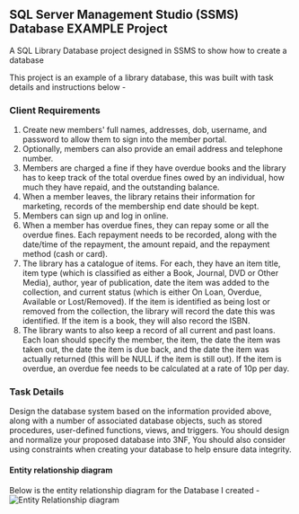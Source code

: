 ## SQL Server Management Studio (SSMS) Database EXAMPLE Project

A SQL Library Database project designed in SSMS to show how to create a database

This project is an example of a library database, this was built with task details and instructions below -

### Client Requirements

1. Create new members' full names, addresses, dob, username, and password to allow them to sign into the member portal. 
2. Optionally, members can also provide an email address and telephone number.
3. Members are charged a fine if they have overdue books and the library has to keep track of the total overdue fines owed by an individual, how much they have repaid, and the outstanding balance.
4. When a member leaves, the library retains their information for marketing, records of the membership end date should be kept. 
5. Members can sign up and log in online. 
6. When a member has overdue fines, they can repay some or all the overdue fines. Each repayment needs to be recorded, along with the date/time of the repayment, the amount 
  repaid, and the repayment method (cash or card).
7. The library has a catalogue of items. For each, they have an item title, item type (which is classified as either a Book, Journal, DVD or Other Media), author, year of publication, date the item was added to the collection, and current status (which is either On Loan, Overdue, Available or Lost/Removed). If the item is identified as being lost or removed from the collection, the library will record the date this was identified. If the item is a book, they will also record the ISBN.
8. The library wants to also keep a record of all current and past loans. Each loan should specify the member, the item, the date the item was taken out, the date the item is due back, and the date the item was actually returned (this will be NULL if the item is still out). If the item is overdue, an overdue fee needs to be calculated at a rate of 10p per day.

### Task Details

Design the database system based on the information provided above, along with a number of associated database objects, such as stored procedures, user-defined functions, views, and triggers. You should design and normalize your proposed database into 3NF, You should also consider using constraints when creating your database to help ensure data integrity. 

#### Entity relationship diagram
Below is the entity relationship diagram for the Database I created -
![Entity Relationship diagram](https://github.com/Muhyd33n/libraryDatabase/assets/55355325/18d199b7-f72a-4607-9d91-e3454c32a067)







